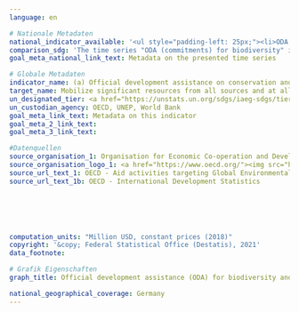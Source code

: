 ```yaml
---
language: en    

# Nationale Metadaten    
national_indicator_available: '<ul style="padding-left: 25px;"><li>ODA (commitments) for biodiversity</li> <li> ODA (gross disbursements) to the forestry sector</li></ul>'    
comparison_sdg: 'The time series "ODA (commitments) for biodiversity" is compliant with the global metadata. The time series "ODA (commitments) for biodiversity" provides additional information.'    
goal_meta_national_link_text: Metadata on the presented time series    

# Globale Metadaten    
indicator_name: (a) Official development assistance on conservation and sustainable use of biodiversity; and (b) revenue generated and finance mobilized from biodiversity-relevant economic instruments    
target_name: Mobilize significant resources from all sources and at all levels to finance sustainable forest management and provide adequate incentives to developing countries to advance such management, including for conservation and reforestation    
un_designated_tier: <a href="https://unstats.un.org/sdgs/iaeg-sdgs/tier-classification/" title="Click here for more information on the UN tier classification."  target="_blank">Tier I</a>    
un_custodian_agency: OECD, UNEP, World Bank    
goal_meta_link_text: Metadata on this indicator    
goal_meta_2_link_text:     
goal_meta_3_link_text:     

#Datenquellen
source_organisation_1: Organisation for Economic Co-operation and Development (OECD)
source_organisation_logo_1: <a href="https://www.oecd.org/"><img src="https://g205sdgs.github.io/sdg-indicators/public/OrgImgEn/oecd.png" alt="Logo oecd" style="height:60px; width:148px" /></a>
source_url_text_1: OECD - Aid activities targeting Global Environmental Objectives
source_url_text_1b: OECD - International Development Statistics





    
computation_units: "Million USD, constant prices (2018)"    
copyright: '&copy; Federal Statistical Office (Destatis), 2021'    
data_footnote:     

# Grafik Eigenschaften    
graph_title: Official development assistance (ODA) for biodiversity and to the forestry sector    

national_geographical_coverage: Germany    
---
```


<span></span>